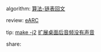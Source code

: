 


algorithm: [算法-链表回文](/algorithm/arts_week2_20190722/leetcode_274.md)  

review:  [eARC](/review/arts_week2_20190722/readme.md)

tip: 
 [make -j2](/tip/arts_week2_20190722/make_j2.md)
 [扩展桌面后音频没有声音](/tip/arts_week2_20190722/扩展桌面后音频没有声音.md)

share: 
